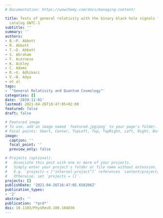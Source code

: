 ```yaml
---
# Documentation: https://wowchemy.com/docs/managing-content/

title: Tests of general relativity with the binary black hole signals from the LIGO-Virgo
  catalog GWTC-1
subtitle: ''
summary: ''
authors:
- B.~P. Abbott
- R. Abbott
- T.~D. Abbott
- S. Abraham
- F. Acernese
- K. Ackley
- C. Adams
- R.~X. Adhikari
- V.~B. Adya
- et al
tags:
- '"General Relativity and Quantum Cosmology"'
categories: []
date: '2019-11-01'
lastmod: 2021-04-26T18:47:05+02:00
featured: false
draft: false

# Featured image
# To use, add an image named `featured.jpg/png` to your page's folder.
# Focal points: Smart, Center, TopLeft, Top, TopRight, Left, Right, BottomLeft, Bottom, BottomRight.
image:
  caption: ''
  focal_point: ''
  preview_only: false

# Projects (optional).
#   Associate this post with one or more of your projects.
#   Simply enter your project's folder or file name without extension.
#   E.g. `projects = ["internal-project"]` references `content/project/deep-learning/index.md`.
#   Otherwise, set `projects = []`.
projects: []
publishDate: '2021-04-26T16:47:05.658206Z'
publication_types:
- '2'
abstract: ''
publication: '*prd*'
doi: 10.1103/PhysRevD.100.104036
---
```

